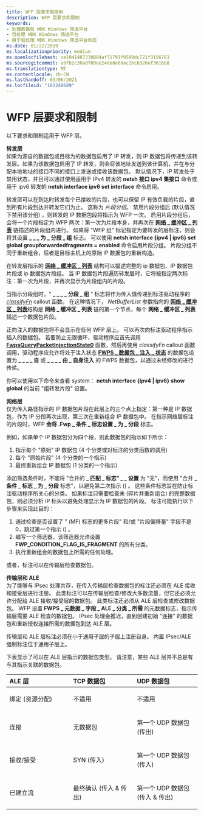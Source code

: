 ```yaml
---
title: WFP 层要求和限制
description: WFP 层要求和限制
keywords:
- 处理数据包 WDK Windows 筛选平台
- 包处理 WDK Windows 筛选平台
- 用于包处理 WDK Windows 筛选平台的层
ms.date: 01/22/2019
ms.localizationpriority: medium
ms.openlocfilehash: ce1041487330884af71791f9599dc721f3156763
ms.sourcegitcommit: a9fb2c30adf09ee24de8e68ac1bc6326ef3616b8
ms.translationtype: MT
ms.contentlocale: zh-CN
ms.lasthandoff: 03/06/2021
ms.locfileid: "102248689"
---
```

# <a name="wfp-layer-requirements-and-restrictions"></a>WFP 层要求和限制


以下要求和限制适用于 WFP 层。

<a href="" id="forwarding-layer-------"></a>**转发层**   
如果为源自的数据包或目标为的数据包启用了 IP 转发，则 IP 数据包将传递到该转发层。如果为该数据包启用了 IP 转发，则会将该地址发送到该计算机，并在与分配本地地址的接口不同的接口上发送或接收该数据包。 默认情况下，IP 转发处于禁用状态，并且可以通过使用适用于 IPv4 转发的 **netsh 接口 ipv4 集接口** 命令或用于 ipv6 转发的 **netsh interface ipv6 set interface** 命令启用。

转发层可以在到达时转发每个已接收的片段，也可以保留 IP 有效负载的片段，直到所有片段到达并转发它们为止。 这称为 *片段分组*。 禁用片段分组后 (默认情况下禁用该分组) ，则转发的 IP 数据包段将指示为 WFP 一次。 启用片段分组后，会将一个片段指定为 WFP 两次：第一次为片段本身，并再次在 [**网络 \_ 缓冲区 \_ 列表**](/windows-hardware/drivers/ddi/nbl/ns-nbl-net_buffer_list) 链描述的片段组内进行。 如果将 "WFP 组" 标记指定为要转发的层标注，则会将其设置 **\_ \_ \_ 为 \_ 分段 \_ 组** 标志。 可以使用 **netsh interface {ipv4 | ipv6} set global groupforwardedfragments = enabled** 命令启用片段分组。 片段分组不同于重新组合，后者是目标主机上的原始 IP 数据包的重新构造。

在转发层指示的 [**网络 \_ 缓冲区 \_ 列表**](/windows-hardware/drivers/ddi/nbl/ns-nbl-net_buffer_list) 结构可以描述完整的 ip 数据包、IP 数据包片段或 ip 数据包片段组。 当 IP 数据包片段遍历转发层时，它将被指定两次标注：第一次为片段，并再次显示为片段组内的片段。

当指示分段组时，" **\_ \_ \_ \_ 分段 \_ 组** " 标志将作为传入值传递到标注驱动程序的 [*classifyFn*](/windows-hardware/drivers/ddi/fwpsk/nc-fwpsk-fwps_callout_classify_fn0) callout 函数。 在这种情况下， *NetBufferList* 参数指向的 [**网络 \_ 缓冲区 \_ 列表**](/windows-hardware/drivers/ddi/nbl/ns-nbl-net_buffer_list)结构是 **网络 \_ 缓冲区 \_ 列表** 链的第一个节点，每个 **网络 \_ 缓冲区 \_ 列表** 描述一个数据包片段。

正向注入的数据包将不会显示在任何 WFP 层上。 可以再次向标注驱动程序指示插入的数据包。 若要防止无限循环，驱动程序应首先调用 [**FwpsQueryPacketInjectionState0**](/windows-hardware/drivers/ddi/fwpsk/nf-fwpsk-fwpsquerypacketinjectionstate0) 函数，然后再使用 *classifyFn* callout 函数调用，驱动程序应允许将处于注入状态 [**FWPS \_ 数据包 \_ 注入 \_ 状态**](/windows-hardware/drivers/ddi/fwpsk/ne-fwpsk-fwps_packet_injection_state_) 的数据包设置为 **\_ \_ \_ \_ 自** 或 **\_ \_ \_ \_ 由 \_ 自身注入** 的 FWPS 数据包，以通过未经修改的进行传递。

你可以使用以下命令来查看 system： **netsh interface {ipv4 | ipv6} show global** 的当前 "组转发片段" 设置。

<a href="" id="network-layer-------"></a>**网络层**   
仅为传入路径指示的 IP 数据包片段在此层上的三个点上指定：第一种是 IP 数据包，作为 IP 分段再次出现，第三次在重新组合 IP 数据包中。 在指示网络层标注的片段时，WFP **会将 .Fwp \_ 条件 \_ 标志设置 \_ 为 \_ 分段** 标志。 

例如，如果单个 IP 数据包分为四个段，则此数据包的指示如下所示：

1. 指示每个 "原始" IP 数据包 (4 个分类或对标注的分类函数的调用) 
2. 每个 "原始片段" (4 个分类的一个指示) 
3. 最终重新组合 IP 数据包 (1 分类的一个指示) 

添加筛选条件时，不能将 "合并的 **\_ 匹配 \_ 标志" \_ \_ 设置** 为 "无"，而使用 "合并 **\_ 条件 \_ 标志 \_ 为 \_ 分段** 标志"，以避免第二次指示 () 。 这些条件标志旨在防止标注驱动程序所关心的分类。 如果标注只需要检查未 (碎片并重新组合) 的完整数据包，则必须分析 IP 标头以避免处理显示为 IP 数据包的片段。 标注可能执行以下步骤来实现此目的：

1. 通过检查是否设置了 " (MF) 标志的更多片段" 和/或 "片段偏移量" 字段不是0，跳过第一个指示 () 。
2. 编写一个筛选器，该筛选器允许设置 **FWP_CONDITION_FLAG_IS_FRAGMENT** 的所有分类。
3. 执行重新组合的数据包上所需的任何处理。

 或者，标注可以在传输层检查数据包。

<a href="" id="transport-layer-and-ale-------"></a>**传输层和 ALE**   
为了能够与 IPsec 处理共存，在传入传输层检查数据包的标注还必须在 ALE 接收和接受层进行注册。 此类标注可以在传输层检查/修改大多数流量，但它还必须允许分配给 ALE 接收/接受层的数据包。 此类标注还必须从 ALE 层检查或修改数据包。 WFP 设置 **FWPS \_ 元数据 \_ 字段 \_ ALE \_ 分类 \_ 所需** 的元数据标志，指示传输层需要 ALE 检查的数据包。 IPsec 处理会推迟，直到创建初始 "连接" 的数据包和重新授权连接所需的数据包到达 ALE 层。

传输层和 ALE 层标注必须在小于通用子层的子层上注册自身。 内置 IPsec/ALE 强制标注位于通用子层上。

下表显示了可以在 ALE 层指示的数据包类型。 请注意，某些 ALE 层并不总是有与其指示关联的数据包。

<table>
<colgroup>
<col width="33%" />
<col width="33%" />
<col width="33%" />
</colgroup>
<thead>
<tr class="header">
<th align="left">ALE 层</th>
<th align="left">TCP 数据包</th>
<th align="left">UDP 数据包</th>
</tr>
</thead>
<tbody>
<tr class="odd">
<td align="left"><p>绑定 (资源分配) </p></td>
<td align="left"><p>不适用</p></td>
<td align="left"><p>不适用</p></td>
</tr>
<tr class="even">
<td align="left"><p>连接</p></td>
<td align="left"><p>无数据包</p></td>
<td align="left"><p>第一个 UDP 数据包 (传出) </p></td>
</tr>
<tr class="odd">
<td align="left"><p>接收/接受</p></td>
<td align="left"><p>SYN (传入) </p></td>
<td align="left"><p>第一个 UDP 数据包 (传入) </p></td>
</tr>
<tr class="even">
<td align="left"><p>已建立流</p></td>
<td align="left"><p>最终确认 (传入 & 传出) </p></td>
<td align="left"><p>第一个 UDP 数据包 (传入 & 传出) </p></td>
</tr>
</tbody>
</table>

 

 

